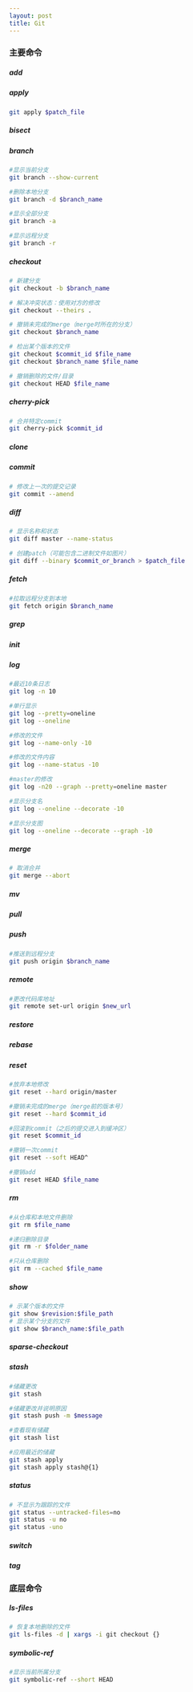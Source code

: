```yaml
---
layout: post
title: Git
---
```

### 主要命令

##### add
##### apply

```bash
git apply $patch_file
```

##### bisect

##### branch
```bash
#显示当前分支
git branch --show-current

#删除本地分支
git branch -d $branch_name

#显示全部分支
git branch -a

#显示远程分支
git branch -r
```

##### checkout
```bash
# 新建分支
git checkout -b $branch_name

# 解决冲突状态：使用对方的修改
git checkout --theirs . 

# 撤销未完成的merge（merge时所在的分支）
git checkout $branch_name

# 检出某个版本的文件
git checkout $commit_id $file_name
git checkout $branch_name $file_name

# 撤销删除的文件/目录
git checkout HEAD $file_name
```

##### cherry-pick
```bash
# 合并特定commit
git cherry-pick $commit_id
```

##### clone

##### commit
```bash
# 修改上一次的提交记录
git commit --amend
```

##### diff
```bash
# 显示名称和状态
git diff master --name-status

# 创建patch（可能包含二进制文件如图片）
git diff --binary $commit_or_branch > $patch_file
```

##### fetch
```bash
#拉取远程分支到本地
git fetch origin $branch_name
```

##### grep
##### init
##### log
```bash
#最近10条日志
git log -n 10

#单行显示
git log --pretty=oneline
git log --oneline

#修改的文件
git log --name-only -10

#修改的文件内容
git log --name-status -10

#master的修改
git log -n20 --graph --pretty=oneline master

#显示分支名
git log --oneline --decorate -10

#显示分支图
git log --oneline --decorate --graph -10
```

##### merge
```bash
# 取消合并
git merge --abort
```


##### mv

##### pull
##### push
```bash
#推送到远程分支
git push origin $branch_name
```


##### remote
```bash
#更改代码库地址
git remote set-url origin $new_url
```


##### restore
##### rebase
##### reset
```bash
#放弃本地修改
git reset --hard origin/master

#撤销未完成的merge（merge前的版本号）
git reset --hard $commit_id

#回滚到commit（之后的提交进入到缓冲区）
git reset $commit_id

#撤销一次commit
git reset --soft HEAD^

#撤销add
git reset HEAD $file_name
```

##### rm
```bash
#从仓库和本地文件删除
git rm $file_name

#递归删除目录
git rm -r $folder_name

#只从仓库删除
git rm --cached $file_name
```

##### show
```bash
# 示某个版本的文件
git show $revision:$file_path
# 显示某个分支的文件
git show $branch_name:$file_path
```

##### sparse-checkout

##### stash
```bash
#储藏更改
git stash

#储藏更改并说明原因
git stash push -m $message

#查看现有储藏
git stash list

#应用最近的储藏
git stash apply
git stash apply stash@{1}
```

##### status
```bash
# 不显示为跟踪的文件
git status --untracked-files=no
git status -u no
git status -uno
```

##### switch
##### tag



### 底层命令

##### ls-files
```bash
# 恢复本地删除的文件
git ls-files -d | xargs -i git checkout {}
```


##### symbolic-ref
```bash
#显示当前所属分支
git symbolic-ref --short HEAD

```





